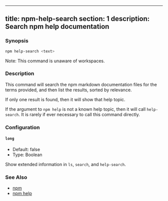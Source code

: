 ______________________________________________________________________

## title: npm-help-search section: 1 description: Search npm help documentation

### Synopsis

```bash
npm help-search <text>
```

Note: This command is unaware of workspaces.

### Description

This command will search the npm markdown documentation files for the terms
provided, and then list the results, sorted by relevance.

If only one result is found, then it will show that help topic.

If the argument to `npm help` is not a known help topic, then it will call
`help-search`.  It is rarely if ever necessary to call this command
directly.

### Configuration

#### `long`

- Default: false
- Type: Boolean

Show extended information in `ls`, `search`, and `help-search`.

### See Also

- [npm](/commands/npm)
- [npm help](/commands/npm-help)

